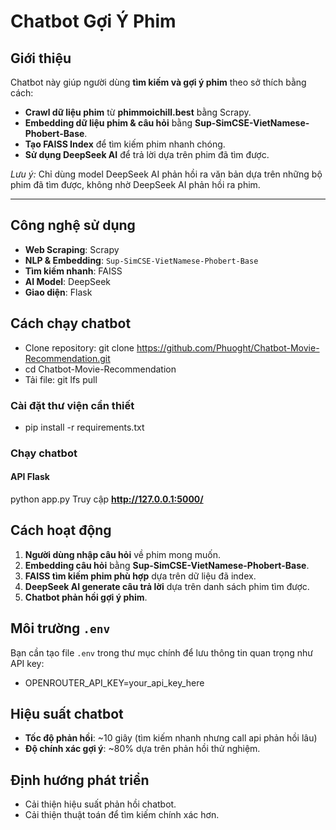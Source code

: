 # Chatbot Gợi Ý Phim

## Giới thiệu
Chatbot này giúp người dùng **tìm kiếm và gợi ý phim** theo sở thích bằng cách:
- **Crawl dữ liệu phim** từ **phimmoichill.best** bằng Scrapy.
- **Embedding dữ liệu phim & câu hỏi** bằng **Sup-SimCSE-VietNamese-Phobert-Base**.
- **Tạo FAISS Index** để tìm kiếm phim nhanh chóng.
- **Sử dụng DeepSeek AI** để trả lời dựa trên phim đã tìm được.

*Lưu ý:* Chỉ dùng model DeepSeek AI phản hồi ra văn bản dựa trên những bộ phim đã tìm được, không nhờ DeepSeek AI phản hồi ra phim.

---


## Công nghệ sử dụng
- **Web Scraping**: Scrapy  
- **NLP & Embedding**: `Sup-SimCSE-VietNamese-Phobert-Base`  
- **Tìm kiếm nhanh**: FAISS  
- **AI Model**: DeepSeek  
- **Giao diện**: Flask


## Cách chạy chatbot
- Clone repository: git clone https://github.com/Phuoght/Chatbot-Movie-Recommendation.git
- cd Chatbot-Movie-Recommendation
- Tải file: git lfs pull

### Cài đặt thư viện cần thiết
- pip install -r requirements.txt

### Chạy chatbot

#### API Flask
python app.py
Truy cập **http://127.0.0.1:5000/** 


## Cách hoạt động
1. **Người dùng nhập câu hỏi** về phim mong muốn.
2. **Embedding câu hỏi** bằng **Sup-SimCSE-VietNamese-Phobert-Base**.
3. **FAISS tìm kiếm phim phù hợp** dựa trên dữ liệu đã index.
4. **DeepSeek AI generate câu trả lời** dựa trên danh sách phim tìm được.
5. **Chatbot phản hồi gợi ý phim**.

## Môi trường `.env`
Bạn cần tạo file `.env` trong thư mục chính để lưu thông tin quan trọng như API key:
- OPENROUTER_API_KEY=your_api_key_here

## Hiệu suất chatbot
- **Tốc độ phản hồi**: ~10 giây (tìm kiếm nhanh nhưng call api phản hồi lâu)  
- **Độ chính xác gợi ý**: ~80% dựa trên phản hồi thử nghiệm.

##  Định hướng phát triển
- Cải thiện hiệu suất phản hồi chatbot.
- Cải thiện thuật toán để tìm kiếm chính xác hơn.


